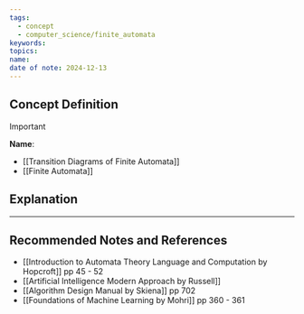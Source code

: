 ```yaml
---
tags:
  - concept
  - computer_science/finite_automata
keywords: 
topics: 
name: 
date of note: 2024-12-13
---
```


## Concept Definition

>[!important]
>**Name**: 



- [[Transition Diagrams of Finite Automata]]
- [[Finite Automata]]

## Explanation





-----------
##  Recommended Notes and References


- [[Introduction to Automata Theory Language and Computation by Hopcroft]] pp 45 - 52
- [[Artificial Intelligence Modern Approach by Russell]]
- [[Algorithm Design Manual by Skiena]] pp 702
- [[Foundations of Machine Learning by Mohri]] pp 360 - 361